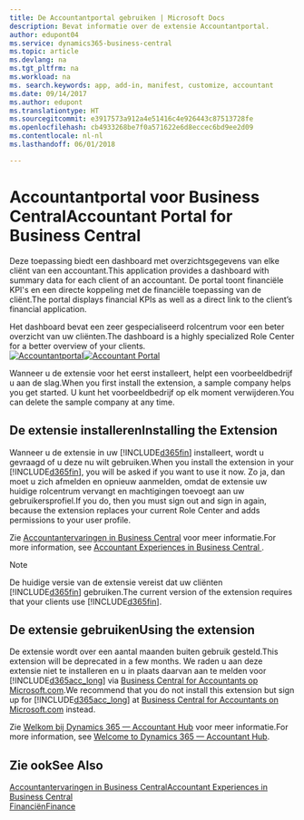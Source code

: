 ```yaml
---
title: De Accountantportal gebruiken | Microsoft Docs
description: Bevat informatie over de extensie Accountantportal.
author: edupont04
ms.service: dynamics365-business-central
ms.topic: article
ms.devlang: na
ms.tgt_pltfrm: na
ms.workload: na
ms. search.keywords: app, add-in, manifest, customize, accountant
ms.date: 09/14/2017
ms.author: edupont
ms.translationtype: HT
ms.sourcegitcommit: e3917573a912a4e51416c4e926443c87513728fe
ms.openlocfilehash: cb4933268be7f0a571622e6d8eccec6bd9ee2d09
ms.contentlocale: nl-nl
ms.lasthandoff: 06/01/2018

---
```

# <a name="accountant-portal-for-business-central"></a><span data-ttu-id="aa88d-103">Accountantportal voor Business Central</span><span class="sxs-lookup"><span data-stu-id="aa88d-103">Accountant Portal for Business Central</span></span>
<span data-ttu-id="aa88d-104">Deze toepassing biedt een dashboard met overzichtsgegevens van elke cliënt van een accountant.</span><span class="sxs-lookup"><span data-stu-id="aa88d-104">This application provides a dashboard with summary data for each client of an accountant.</span></span> <span data-ttu-id="aa88d-105">De portal toont financiële KPI's en een directe koppeling met de financiële toepassing van de cliënt.</span><span class="sxs-lookup"><span data-stu-id="aa88d-105">The portal displays financial KPIs as well as a direct link to the client’s financial application.</span></span>  

<span data-ttu-id="aa88d-106">Het dashboard bevat een zeer gespecialiseerd rolcentrum voor een beter overzicht van uw cliënten.</span><span class="sxs-lookup"><span data-stu-id="aa88d-106">The dashboard is a highly specialized Role Center for a better overview of your clients.</span></span>  
<span data-ttu-id="aa88d-107">[![Accountantportal](./media/ui-extensions-accportal/accountant-portal.png)](https://go.microsoft.com/fwlink/?linkid=851257)</span><span class="sxs-lookup"><span data-stu-id="aa88d-107">[![Accountant Portal](./media/ui-extensions-accportal/accountant-portal.png)](https://go.microsoft.com/fwlink/?linkid=851257)</span></span>

<span data-ttu-id="aa88d-108">Wanneer u de extensie voor het eerst installeert, helpt een voorbeeldbedrijf u aan de slag.</span><span class="sxs-lookup"><span data-stu-id="aa88d-108">When you first install the extension, a sample company helps you get started.</span></span> <span data-ttu-id="aa88d-109">U kunt het voorbeeldbedrijf op elk moment verwijderen.</span><span class="sxs-lookup"><span data-stu-id="aa88d-109">You can delete the sample company at any time.</span></span>  

## <a name="installing-the-extension"></a><span data-ttu-id="aa88d-110">De extensie installeren</span><span class="sxs-lookup"><span data-stu-id="aa88d-110">Installing the Extension</span></span>
<span data-ttu-id="aa88d-111">Wanneer u de extensie in uw [!INCLUDE[d365fin](includes/d365fin_md.md)] installeert, wordt u gevraagd of u deze nu wilt gebruiken.</span><span class="sxs-lookup"><span data-stu-id="aa88d-111">When you install the extension in your [!INCLUDE[d365fin](includes/d365fin_md.md)], you will be asked if you want to use it now.</span></span> <span data-ttu-id="aa88d-112">Zo ja, dan moet u zich afmelden en opnieuw aanmelden, omdat de extensie uw huidige rolcentrum vervangt en machtigingen toevoegt aan uw gebruikersprofiel.</span><span class="sxs-lookup"><span data-stu-id="aa88d-112">If you do, then you must sign out and sign in again, because the extension replaces your current Role Center and adds permissions to your user profile.</span></span>  

<span data-ttu-id="aa88d-113">Zie [Accountantervaringen in Business Central](finance-accounting.md) voor meer informatie.</span><span class="sxs-lookup"><span data-stu-id="aa88d-113">For more information, see [Accountant Experiences in Business Central ](finance-accounting.md).</span></span>  

> [!NOTE]  
>  <span data-ttu-id="aa88d-114">De huidige versie van de extensie vereist dat uw cliënten [!INCLUDE[d365fin](includes/d365fin_md.md)] gebruiken.</span><span class="sxs-lookup"><span data-stu-id="aa88d-114">The current version of the extension requires that your clients use [!INCLUDE[d365fin](includes/d365fin_md.md)].</span></span>  

## <a name="using-the-extension"></a><span data-ttu-id="aa88d-115">De extensie gebruiken</span><span class="sxs-lookup"><span data-stu-id="aa88d-115">Using the extension</span></span>
<span data-ttu-id="aa88d-116">De extensie wordt over een aantal maanden buiten gebruik gesteld.</span><span class="sxs-lookup"><span data-stu-id="aa88d-116">This extension will be deprecated in a few months.</span></span> <span data-ttu-id="aa88d-117">We raden u aan deze extensie niet te installeren en u in plaats daarvan aan te melden voor [!INCLUDE[d365acc_long](includes/d365acc_long_md.md)] via [Business Central for Accountants op Microsoft.com](https://www.microsoft.com/en-us/dynamics365/financial-insights-for-accountants).</span><span class="sxs-lookup"><span data-stu-id="aa88d-117">We recommend that you do not install this extension but sign up for [!INCLUDE[d365acc_long](includes/d365acc_long_md.md)] at [Business Central for Accountants on Microsoft.com](https://www.microsoft.com/en-us/dynamics365/financial-insights-for-accountants) instead.</span></span>

<span data-ttu-id="aa88d-118">Zie [Welkom bij Dynamics 365 — Accountant Hub](/dynamics365/accountants/index) voor meer informatie.</span><span class="sxs-lookup"><span data-stu-id="aa88d-118">For more information, see [Welcome to Dynamics 365 — Accountant Hub](/dynamics365/accountants/index).</span></span>  

## <a name="see-also"></a><span data-ttu-id="aa88d-119">Zie ook</span><span class="sxs-lookup"><span data-stu-id="aa88d-119">See Also</span></span>
[<span data-ttu-id="aa88d-120">Accountantervaringen in Business Central</span><span class="sxs-lookup"><span data-stu-id="aa88d-120">Accountant Experiences in Business Central </span></span>](finance-accounting.md)  
[<span data-ttu-id="aa88d-121">Financiën</span><span class="sxs-lookup"><span data-stu-id="aa88d-121">Finance</span></span>](finance.md)  

